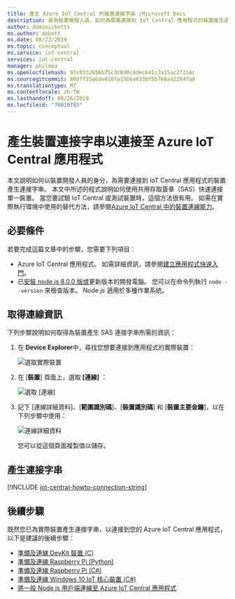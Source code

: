 ```yaml
---
title: 產生 Azure IoT Central 的裝置連接字串 |Microsoft Docs
description: 身為裝置開發人員，如何為需要連接到 IoT Central 應用程式的裝置產生連接字串？
author: dominicbetts
ms.author: dobett
ms.date: 08/23/2019
ms.topic: conceptual
ms.service: iot-central
services: iot-central
manager: philmea
ms.openlocfilehash: 97c0332656b75c3c8d0cddecb41c7a15ac2f218c
ms.sourcegitcommit: 80dff35a6ded18fa15bba633bf5b768aa2284fa8
ms.translationtype: MT
ms.contentlocale: zh-TW
ms.lasthandoff: 08/26/2019
ms.locfileid: "70019785"
---
```

# <a name="generate-a-device-connection-string-to-connect-to-an-azure-iot-central-application"></a>產生裝置連接字串以連接至 Azure IoT Central 應用程式

本文說明如何以裝置開發人員的身分，為需要連接到 IoT Central 應用程式的裝置產生連接字串。 本文中所述的程式說明如何使用共用存取簽章（SAS）快速連接單一裝置。 當您要試驗 IoT Central 或測試裝置時，這個方法很有用。 如需在實際執行環境中使用的替代方法，請參閱[Azure IoT Central 中的裝置連線能力](concepts-connectivity.md)。

## <a name="prerequisites"></a>必要條件

若要完成這篇文章中的步驟，您需要下列項目︰

- Azure IoT Central 應用程式。 如需詳細資訊，請參閱[建立應用程式快速入門](quick-deploy-iot-central.md)。
- 已[安裝 node.js 8.0.0 版或](https://nodejs.org/)更新版本的開發電腦。 您可以在命令列執行 `node --version` 來檢查版本。 Node.js 適用於多種作業系統。

## <a name="get-connection-information"></a>取得連線資訊

下列步驟說明如何取得為裝置產生 SAS 連接字串所需的資訊：

1. 在  **Device Explorer**中，尋找您想要連接到應用程式的實際裝置：

    ![選取實際裝置](media/howto-generate-connection-string/real-devices.png)

1. 在 [**裝置**] 頁面上，選取 **[連線]** ：

    ![選取 [連線]](media/howto-generate-connection-string/connect.png)

1. 記下 [連線詳細資料]、[**範圍識別碼**]、[**裝置識別碼**] 和 [**裝置主要金鑰**]，以在下列步驟中使用：

    ![連線詳細資料](media/howto-generate-connection-string/device-connect.png)

    您可以從這個頁面複製值以儲存。

## <a name="generate-the-connection-string"></a>產生連接字串

[!INCLUDE [iot-central-howto-connection-string](../../includes/iot-central-howto-connection-string.md)]

## <a name="next-steps"></a>後續步驟

既然您已為實際裝置產生連接字串，以連接到您的 Azure IoT Central 應用程式，以下是建議的後續步驟：

* [準備及連線 DevKit 裝置 (C)](howto-connect-devkit.md)
* [準備及連線 Raspberry Pi (Python)](howto-connect-raspberry-pi-python.md)
* [準備及連線 Raspberry Pi (C#)](howto-connect-raspberry-pi-csharp.md)
* [準備及連線 Windows 10 IoT 核心裝置 (C#)](howto-connect-windowsiotcore.md)
* [將一般 Node.js 用戶端連線至 Azure IoT Central 應用程式](howto-connect-nodejs.md)